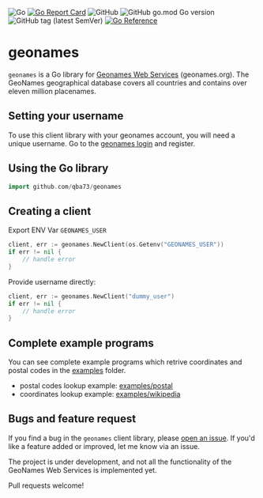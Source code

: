 ![Go](https://github.com/qba73/geonames/workflows/Go/badge.svg)
[![Go Report Card](https://goreportcard.com/badge/github.com/qba73/geonames)](https://goreportcard.com/report/github.com/qba73/geonames)
![GitHub](https://img.shields.io/github/license/qba73/geonames)
![GitHub go.mod Go version](https://img.shields.io/github/go-mod/go-version/qba73/geonames)
![GitHub tag (latest SemVer)](https://img.shields.io/github/v/tag/qba73/geonames)
[![Go Reference](https://pkg.go.dev/badge/github.com/qba73/geonames.svg)](https://pkg.go.dev/github.com/qba73/geonames)




# geonames
`geonames` is a Go library for [Geonames Web Services](http://www.geonames.org) (geonames.org). The GeoNames geographical database covers all countries and contains over eleven million placenames.

## Setting your username

To use this client library with your geonames account, you will need a unique username. Go to the [geonames login](https://www.geonames.org/login) and register.

## Using the Go library

```go
import github.com/qba73/geonames
```

## Creating a client

Export ENV Var ```GEONAMES_USER```
```go
client, err := geonames.NewClient(os.Getenv("GEONAMES_USER"))
if err != nil {
    // handle error
}
```

Provide username directly:
```go
client, err := geonames.NewClient("dummy_user")
if err != nil {
    // handle error
}
```

## Complete example programs

You can see complete example programs which retrive coordinates and postal codes in the [examples](examples/) folder.

- postal codes lookup example: [examples/postal](examples/postal/main.go)
- coordinates lookup example: [examples/wikipedia](examples/wikipedia/main.go)


## Bugs and feature request

If you find a bug in the ```geonames``` client library, please [open an issue](https://github.com/qba73/geonames/issues). If you'd like a feature added or improved, let me know via an issue.

The project is under development, and not all the functionality of the GeoNames Web Services is implemented yet.

Pull requests welcome!
